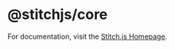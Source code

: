 # @stitchjs/core

For documentation, visit the [Stitch.js Homepage](https://github.com/itskyedo/stitchjs).
